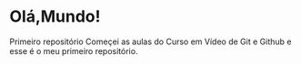 # Olá,Mundo!
 Primeiro repositório
 Começei as aulas do Curso em Vídeo de Git e Github e esse é o meu primeiro repositório.
